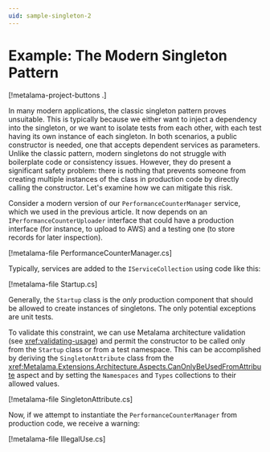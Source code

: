 ```yaml
---
uid: sample-singleton-2
---
```


# Example: The Modern Singleton Pattern

[!metalama-project-buttons .]

In many modern applications, the classic singleton pattern proves unsuitable. This is typically because we either want to inject a dependency into the singleton, or we want to isolate tests from each other, with each test having its own instance of each singleton. In both scenarios, a public constructor is needed, one that accepts dependent services as parameters. Unlike the classic pattern, modern singletons do not struggle with boilerplate code or consistency issues. However, they do present a significant safety problem: there is nothing that prevents someone from creating multiple instances of the class in production code by directly calling the constructor. Let's examine how we can mitigate this risk.

Consider a modern version of our `PerformanceCounterManager` service, which we used in the previous article. It now depends on an `IPerformanceCounterUploader` interface that could have a production interface (for instance, to upload to AWS) and a testing one (to store records for later inspection).

[!metalama-file PerformanceCounterManager.cs]

Typically, services are added to the `IServiceCollection` using code like this:

[!metalama-file Startup.cs]

Generally, the `Startup` class is the _only_ production component that should be allowed to create instances of singletons. The only potential exceptions are unit tests.

To validate this constraint, we can use Metalama architecture validation (see <xref:validating-usage>) and permit the constructor to be called only from the `Startup` class or from a test namespace. This can be accomplished by deriving the `SingletonAttribute` class from the <xref:Metalama.Extensions.Architecture.Aspects.CanOnlyBeUsedFromAttribute> aspect and by setting the `Namespaces` and `Types` collections to their allowed values.

[!metalama-file SingletonAttribute.cs]

Now, if we attempt to instantiate the `PerformanceCounterManager` from production code, we receive a warning:

[!metalama-file IllegalUse.cs]

